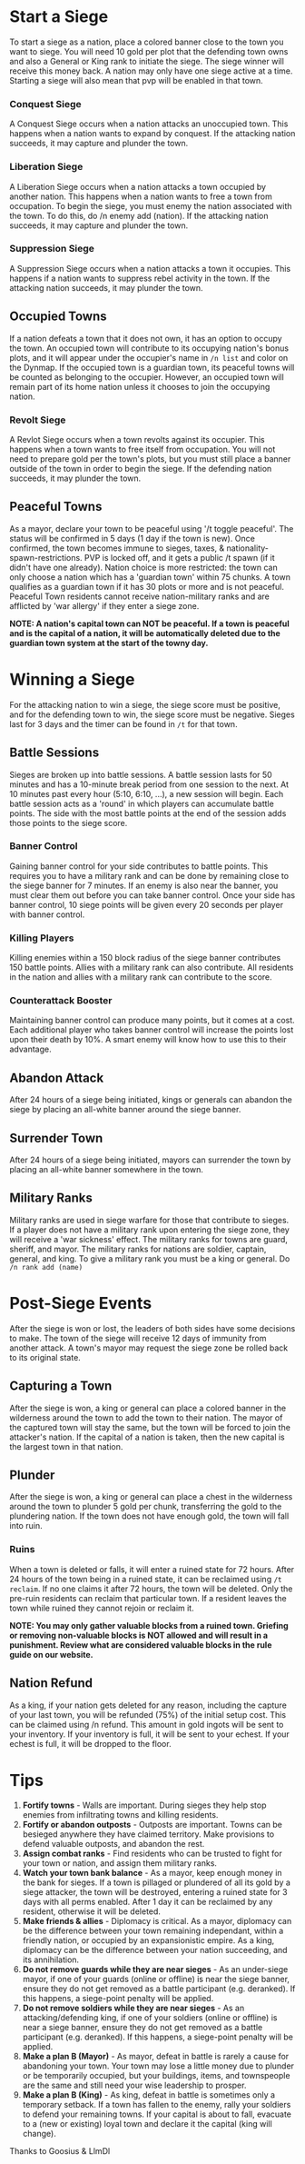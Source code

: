 # Start a Siege

To start a siege as a nation, place a colored banner close to the town you want to siege. You will need 10 gold per plot that the defending town owns and also a General or King rank to initiate the siege. The siege winner will receive this money back. A nation may only have one siege active at a time. Starting a siege will also mean that pvp will be enabled in that town.

### Conquest Siege
A Conquest Siege occurs when a nation attacks an unoccupied town. This happens when a nation wants to expand by conquest. If the attacking nation succeeds, it may capture and plunder the town.

### Liberation Siege
A Liberation Siege occurs when a nation attacks a town occupied by another nation. This happens when a nation wants to free a town from occupation. To begin the siege, you must enemy the nation associated with the town. To do this, do /n enemy add (nation). If the attacking nation succeeds, it may capture and plunder the town.

### Suppression Siege
A Suppression Siege occurs when a nation attacks a town it occupies. This happens if a nation wants to suppress rebel activity in the town. If the attacking nation succeeds, it may plunder the town.


## Occupied Towns
If a nation defeats a town that it does not own, it has an option to occupy the town. An occupied town will contribute to its occupying nation's bonus plots, and it will appear under the occupier's name in `/n list` and color on the Dynmap. If the occupied town is a guardian town, its peaceful towns will be counted as belonging to the occupier. However, an occupied town will remain part of its home nation unless it chooses to join the occupying nation.

### Revolt Siege
A Revlot Siege occurs when a town revolts against its occupier. This happens when a town wants to free itself from occupation. You will not need to prepare gold per the town's plots, but you must still place a banner outside of the town in order to begin the siege. If the defending nation succeeds, it may plunder the town.

## Peaceful Towns
As a mayor, declare your town to be peaceful using '/t toggle peaceful'. The status will be confirmed in 5 days (1 day if the town is new). Once confirmed, the town becomes immune to sieges, taxes, & nationality-spawn-restrictions. PVP is locked off, and it gets a public /t spawn (if it didn't have one already). Nation choice is more restricted: the town can only choose a nation which has a 'guardian town' within 75 chunks. A town qualifies as a guardian town if it has 30 plots or more and is not peaceful. Peaceful Town residents cannot receive nation-military ranks and are afflicted by 'war allergy' if they enter a siege zone.

**NOTE: A nation's capital town can NOT be peaceful. If a town is peaceful and is the capital of a nation, it will be automatically deleted due to the guardian town system at the start of the towny day.**

# Winning a Siege

For the attacking nation to win a siege, the siege score must be positive, and for the defending town to win, the siege score must be negative. Sieges last for 3 days and the timer can be found in `/t` for that town. 

## Battle Sessions
Sieges are broken up into battle sessions. A battle session lasts for 50 minutes and has a 10-minute break period from one session to the next. At 10 minutes past every hour (5:10, 6:10, ...), a new session will begin. Each battle session acts as a 'round' in which players can accumulate battle points. The side with the most battle points at the end of the session adds those points to the siege score.

### Banner Control 
Gaining banner control for your side contributes to battle points. This requires you to have a military rank and can be done by remaining close to the siege banner for 7 minutes. If an enemy is also near the banner, you must clear them out before you can take banner control. Once your side has banner control, 10 siege points will be given every 20 seconds per player with banner control.

### Killing Players
Killing enemies within a 150 block radius of the siege banner contributes 150 battle points. Allies with a military rank can also contribute. All residents in the nation and allies with a military rank can contribute to the score.

### Counterattack Booster
Maintaining banner control can produce many points, but it comes at a cost. Each additional player who takes banner control will increase the points lost upon their death by 10%. A smart enemy will know how to use this to their advantage.

## Abandon Attack
After 24 hours of a siege being initiated, kings or generals can abandon the siege by placing an all-white banner around the siege banner.

## Surrender Town
After 24 hours of a siege being initiated, mayors can surrender the town by placing an all-white banner somewhere in the town.

## Military Ranks
Military ranks are used in siege warfare for those that contribute to sieges. If a player does not have a military rank upon entering the siege zone, they will receive a 'war sickness' effect. The military ranks for towns are guard, sheriff, and mayor. The military ranks for nations are soldier, captain, general, and king. To give a military rank you must be a king or general. Do `/n rank add (name) `

# Post-Siege Events

After the siege is won or lost, the leaders of both sides have some decisions to make. The town of the siege will receive 12 days of immunity from another attack. A town's mayor may request the siege zone be rolled back to its original state.

## Capturing a Town
After the siege is won, a king or general can place a colored banner in the wilderness around the town to add the town to their nation. The mayor of the captured town will stay the same, but the town will be forced to join the attacker's nation.  If the capital of a nation is taken, then the new capital is the largest town in that nation. 

## Plunder
After the siege is won, a king or general can place a chest in the wilderness around the town to plunder 5 gold per chunk, transferring the gold to the plundering nation. If the town does not have enough gold, the town will fall into ruin. 

### Ruins
When a town is deleted or falls, it will enter a ruined state for 72 hours. After 24 hours of the town being in a ruined state, it can be reclaimed using `/t reclaim`. If no one claims it after 72 hours, the town will be deleted. Only the pre-ruin residents can reclaim that particular town. If a resident leaves the town while ruined they cannot rejoin or reclaim it.

**NOTE: You may only gather valuable blocks from a ruined town. Griefing or removing non-valuable blocks is NOT allowed and will result in a punishment. Review what are considered valuable blocks in the rule guide on our website.**

## Nation Refund
As a king, if your nation gets deleted for any reason, including the capture of your last town, you will be refunded (75%) of the initial setup cost. This can be claimed using /n refund. This amount in gold ingots will be sent to your inventory. If your inventory is full, it will be sent to your echest. If your echest is full, it will be dropped to the floor.


# Tips
1. **Fortify towns** - Walls are important. During sieges they help stop enemies from infiltrating towns and killing residents.
2. **Fortify or abandon outposts** - Outposts are important. Towns can be besieged anywhere they have claimed territory.  Make provisions to defend valuable outposts, and abandon the rest.
3. **Assign combat ranks** - Find residents who can be trusted to fight for your town or nation, and assign them military ranks.
4. **Watch your town bank balance** - As a mayor, keep enough money in the bank for sieges. If a town is pillaged or plundered of all its gold by a siege attacker, the town will be destroyed, entering a ruined state for 3 days with all perms enabled. After 1 day it can be reclaimed by any resident, otherwise it will be deleted.
5. **Make friends & allies** - Diplomacy is critical.  As a mayor, diplomacy can be the difference between your town remaining independant, within a friendly nation, or occupied by an expansionistic empire. As a king, diplomacy can be the difference between your nation succeeding, and its annihilation.
6. **Do not remove guards while they are near sieges** - As an under-siege mayor, if one of your guards (online or offline) is near the siege banner, ensure they do not get removed as a battle participant (e.g. deranked). If this happens, a siege-point penalty will be applied.
7. **Do not remove soldiers while they are near sieges** - As an attacking/defending king, if one of your soldiers (online or offline) is near a siege banner, ensure they do not get removed as a battle participant (e.g. deranked). If this happens, a siege-point penalty will be applied.
8. **Make a plan B (Mayor)** - As mayor, defeat in battle is rarely a cause for abandoning your town. Your town may lose a little money due to plunder or be temporarily occupied, but your buildings, items, and townspeople are the same and still need your wise leadership to prosper.
9. **Make a plan B (King)** - As king, defeat in battle is sometimes only a temporary setback. If a town has fallen to the enemy, rally your soldiers to defend your remaining towns. If your capital is about to fall, evacuate to a (new or existing) loyal town and declare it the capital (king will change). 

Thanks to Goosius & LlmDl
